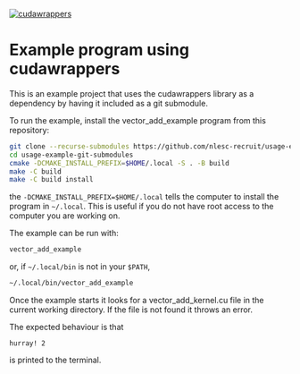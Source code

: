 [![cudawrappers](https://github.com/nlesc-recruit/usage-example-git-submodules/actions/workflows/latest.yml/badge.svg)](https://github.com/nlesc-recruit/usage-example-git-submodules/actions/workflows/latest.yml)

Example program using cudawrappers
==================================

This is an example project that uses the cudawrappers library as a dependency
by having it included as a git submodule.

To run the example, install the vector_add_example program from this repository:
```bash
git clone --recurse-submodules https://github.com/nlesc-recruit/usage-example-git-submodules
cd usage-example-git-submodules
cmake -DCMAKE_INSTALL_PREFIX=$HOME/.local -S . -B build
make -C build
make -C build install
```
the `-DCMAKE_INSTALL_PREFIX=$HOME/.local` tells the computer to install the
program in `~/.local`. This is useful if you do not have root access
to the computer you are working on.

The example can be run with:
```bash
vector_add_example
```
or, if `~/.local/bin` is not in your `$PATH`,
```bash
~/.local/bin/vector_add_example
```

Once the example starts it looks for a vector_add_kernel.cu file in the current working
directory. If the file is not found it throws an error.

The expected behaviour is that
```
hurray! 2
```
is printed to the terminal.
